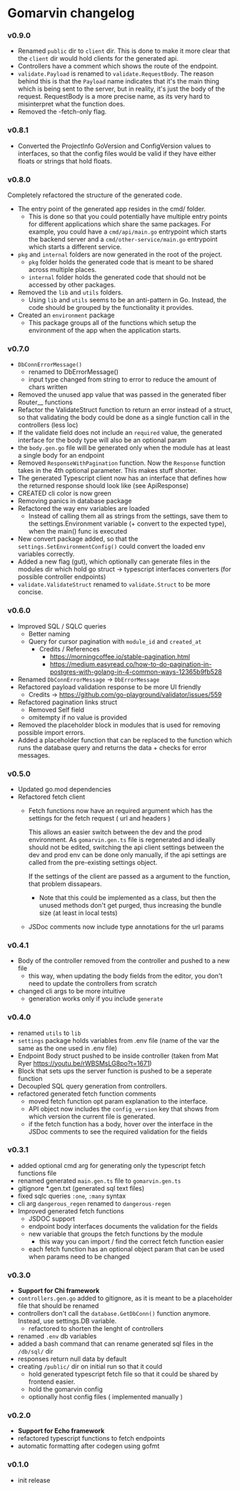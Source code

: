 # Gomarvin changelog

### v0.9.0

- Renamed `public` dir to `client` dir. This is done to make it more clear that the `client` dir would hold clients for the generated api.
- Controllers have a comment which shows the route of the endpoint.
- `validate.Payload` is renamed to `validate.RequestBody`. The reason behind this is that the `Payload` name indicates that it's the main thing which is being sent to the server, but in reality, it's just the body of the request. RequestBody is a more precise name, as its very hard to misinterpret what the function does.
- Removed the -fetch-only flag.

### v0.8.1

- Converted the ProjectInfo GoVersion and ConfigVersion values to interfaces, so that the config files would be valid if they have either floats or strings that hold floats.

### v0.8.0

Completely refactored the structure of the generated code.

- The entry point of the generated app resides in the cmd/ folder.
  - This is done so that you could potentially have multiple entry points for different applications which share the same packages. For example, you could have a `cmd/api/main.go` entrypoint which starts the backend server and a `cmd/other-service/main.go` entrypoint which starts a different service. 
- `pkg` and `internal` folders are now generated in the root of the project.
  - `pkg` folder holds the generated code that is meant to be shared across multiple places.
  - `internal` folder holds the generated code that should not be accessed by other packages.
- Removed the `lib` and `utils` folders.
  - Using `lib` and `utils` seems to be an anti-pattern in Go. Instead, the code should be grouped by the functionality it provides.
- Created an `environment` package
  - This package groups all of the functions which setup the environment of the app when the application starts.


### v0.7.0

- `DbConnErrorMessage()`
  - renamed to DbErrorMessage()
  - input type changed from string to error to reduce the amount of chars written
- Removed the unused app value that was passed in the generated fiber Router__ functions
- Refactor the ValidateStruct function to return an error instead of a struct, so that validating the body could be done as a single function call in the controllers (less loc)
- If the validate field does not include an `required` value, the generated interface for the body type will also be an optional param
- the `body.gen.go` file will be generated only when the module has at least a single body for an endpoint
- Removed `ResponseWithPagination` function. Now the `Response` function takes in the 4th optional parameter. This makes stuff shorter.
- The generated Typescript client now has an interface that defines how the returned response should look like (see ApiResponse)
- CREATED cli color is now green
- Removing panics in database package
- Refactored the way env variables are loaded 
  - Instead of calling them all as strings from the settings, save them to the settings.Environment variable (+ convert to the expected type), when the main() func is executed
- New convert package added, so that the `settings.SetEnvironmentConfig()` could convert the loaded env variables correctly.
- Added a new flag (gut), which optionally can generate files in the modules dir which hold go struct -> typescript interfaces converters (for possible controller endpoints)
- `validate.ValidateStruct` renamed to `validate.Struct` to be more concise.


### v0.6.0

- Improved SQL / SQLC queries
  - Better naming
  - Query for cursor pagination with `module_id` and `created_at`
    - Credits / References
      - https://morningcoffee.io/stable-pagination.html
      - https://medium.easyread.co/how-to-do-pagination-in-postgres-with-golang-in-4-common-ways-12365b9fb528
- Renamed `DbConnErrorMessage` -> `DbErrorMessage`
- Refactored payload validation response to be more UI friendly
  - Credits -> https://github.com/go-playground/validator/issues/559
- Refactored pagination links struct
  - Removed Self field
  - omitempty if no value is provided
- Removed the placeholder block in modules that is used for removing possible import errors.
- Added a placeholder function that can be replaced to the function which runs the database query and returns the data + checks for error messages.


### v0.5.0

- Updated go.mod dependencies
- Refactored fetch client
  - Fetch functions now have an required argument which has the settings for the fetch request ( url and headers )

    This allows an easier switch between the dev and the prod environment. As `gomarvin.gen.ts` file is regenerated and ideally should not be edited, switching the api client settings between the dev and prod env can be done only manually, if the api settings are called from the pre-existing settings object. 
    
    If the settings of the client are passed as a argument to the function, that problem dissapears.

    - Note that this could be implemented as a class, but then the unused methods don't get purged, thus increasing the bundle size (at least in local tests)

  - JSDoc comments now include type annotations for the url params


### v0.4.1

- Body of the controller removed from the controller and pushed to a new file
  - this way, when updating the body fields from the editor, you don't need to update the controllers from scratch
- changed cli args to be more intuitive
  - generation works only if you include `generate`

### v0.4.0

- renamed `utils` to `lib`
- `settings` package holds variables from .env file (name of the var the same as the one used in .env file)
- Endpoint Body struct pushed to be inside controller (taken from Mat Ryer https://youtu.be/rWBSMsLG8po?t=1671)
- Block that sets ups the server function is pushed to be a seperate function
- Decoupled SQL query generation from controllers.
- refactored generated fetch function comments
  - moved fetch function opt param explanation to the interface.
  - API object now includes the `config_version` key that shows from
    which version the current file is generated.
  - if the fetch function has a body, hover over the interface in the JSDoc comments to see the required validation for the fields

### v0.3.1

- added optional cmd arg for generating only the typescript fetch functions file
- renamed generated `main.gen.ts` file to `gomarvin.gen.ts`
- gitignore \*.gen.txt (generated sql text files)
- fixed sqlc queries `:one`, `:many` syntax
- cli arg `dangerous_regen` renamed to `dangerous-regen`
- Improved generated fetch functions
  - JSDOC support
  - endpoint body interfaces documents the validation for the fields
  - new variable that groups the fetch functions by the module
    - this way you can import / find the correct fetch function easier
  - each fetch function has an optional object param that can be used when params need to be changed

### v0.3.0

- **Support for Chi framework**
- `controllers.gen.go` added to gitignore, as it is meant to be a placeholder file that should be renamed
- controllers don't call the `database.GetDbConn()` function anymore. Instead, use settings.DB variable.
  - refactored to shorten the lenght of controllers
- renamed `.env` db variables
- added a bash command that can rename generated sql files in the `/db/sql/` dir
- responses return null data by default
- creating `/public/` dir on initial run so that it could
  - hold generated typescript fetch file so that it could be shared by frontend easier.
  - hold the gomarvin config
  - optionally host config files ( implemented manually )

### v0.2.0

- **Support for Echo framework**
- refactored typescript functions to fetch endpoints
- automatic formatting after codegen using gofmt

### v0.1.0

- init release
